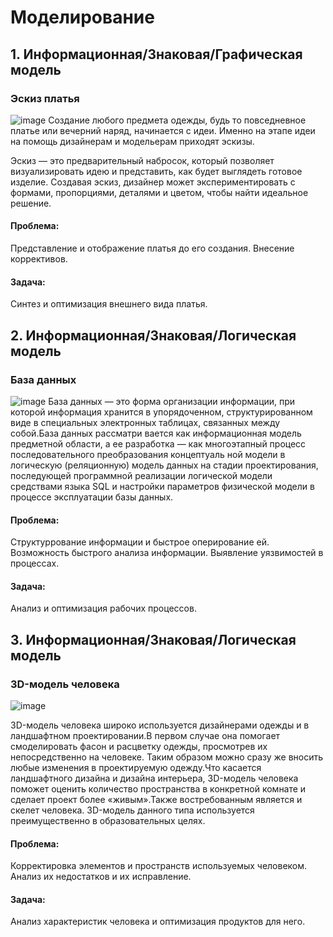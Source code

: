 # Моделирование
## 1. Информационная/Знаковая/Графическая модель
### Эскиз платья
![image](https://github.com/user-attachments/assets/099aa2df-93bf-4bc2-9d6e-186a9d511779)
Создание любого предмета одежды, будь то повседневное платье или вечерний наряд, начинается с идеи. Именно на этапе идеи на помощь дизайнерам и модельерам приходят эскизы. 

Эскиз — это предварительный набросок, который позволяет визуализировать идею и представить, как будет выглядеть готовое изделие.
Создавая эскиз, дизайнер может экспериментировать с формами, пропорциями, деталями и цветом, чтобы найти идеальное решение.
#### Проблема:
Представление и отображение платья до его создания. Внесение коррективов.
#### Задача:
Синтез и оптимизация внешнего вида платья.
## 2. Информационная/Знаковая/Логическая модель
### База данных
![image](https://github.com/user-attachments/assets/3cb2c30e-685a-49bd-a4b7-30c061b680d7)
База данных — это форма организации информации, при которой информация хранится в упорядоченном, структурированном виде в специальных электронных таблицах, связанных между собой.База данных рассматри вается как информационная модель предметной области, а ее разработка — как многоэтапный процесс последовательного преобразования концептуаль ной модели в логическую (реляционную) модель данных на стадии проектирования, последующей программной реализации логической модели средствами языка SQL и настройки параметров физической модели в процессе эксплуатации базы данных.
#### Проблема:
Структуррование информации и быстрое оперирование ей. Возможность быстрого анализа информации. Выявление уязвимостей в процессах.
#### Задача:
Анализ и оптимизация рабочих процессов.
## 3. Информационная/Знаковая/Логическая модель
### 3D-модель человека
![image](https://github.com/user-attachments/assets/787bb943-314a-44aa-9811-b274e2897342)

3D-модель человека широко используется дизайнерами одежды и в ландшафтном проектировании.В первом случае она помогает смоделировать фасон и расцветку одежды, просмотрев их непосредственно на человеке. Таким образом можно сразу же вносить любые изменения в проектируемую одежду.Что касается ландшафтного дизайна и дизайна интерьера, 3D-модель человека поможет оценить количество пространства в конкретной комнате и сделает проект более «живым».Также востребованным является и скелет человека. 3D-модель данного типа используется преимущественно в образовательных целях.
#### Проблема:
Корректировка элементов и пространств используемых человеком. Анализ их недостатков и их исправление.
#### Задача:
Анализ характеристик человека и оптимизация продуктов для него.
